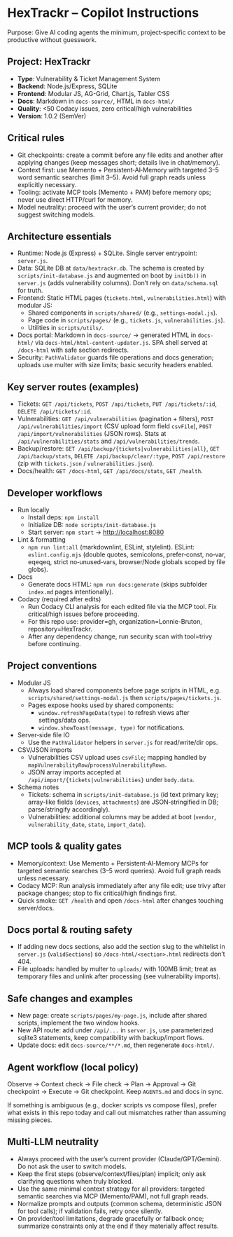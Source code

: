 # HexTrackr – Copilot Instructions

Purpose: Give AI coding agents the minimum, project‑specific context to be productive without guesswork.

## Project: HexTrackr

- **Type**: Vulnerability & Ticket Management System
- **Backend**: Node.js/Express, SQLite
- **Frontend**: Modular JS, AG-Grid, Chart.js, Tabler CSS
- **Docs**: Markdown in `docs-source/`, HTML in `docs-html/`
- **Quality**: <50 Codacy issues, zero critical/high vulnerabilities
- **Version**: 1.0.2 (SemVer)

## Critical rules

- Git checkpoints: create a commit before any file edits and another after applying changes (keep messages short; details live in chat/memory).
- Context first: use Memento + Persistent‑AI‑Memory with targeted 3–5 word semantic searches (limit 3–5). Avoid full graph reads unless explicitly necessary.
- Tooling: activate MCP tools (Memento + PAM) before memory ops; never use direct HTTP/curl for memory.
- Model neutrality: proceed with the user’s current provider; do not suggest switching models.

## Architecture essentials

- Runtime: Node.js (Express) + SQLite. Single server entrypoint: `server.js`.
- Data: SQLite DB at `data/hextrackr.db`. The schema is created by `scripts/init-database.js` and augmented on boot by `initDb()` in `server.js` (adds vulnerability columns). Don’t rely on `data/schema.sql` for truth.
- Frontend: Static HTML pages (`tickets.html`, `vulnerabilities.html`) with modular JS:
  - Shared components in `scripts/shared/` (e.g., `settings-modal.js`).
  - Page code in `scripts/pages/` (e.g., `tickets.js`, `vulnerabilities.js`).
  - Utilities in `scripts/utils/`.
- Docs portal: Markdown in `docs-source/` → generated HTML in `docs-html/` via `docs-html/html-content-updater.js`. SPA shell served at `/docs-html` with safe section redirects.
- Security: `PathValidator` guards file operations and docs generation; uploads use multer with size limits; basic security headers enabled.

## Key server routes (examples)

- Tickets: `GET /api/tickets`, `POST /api/tickets`, `PUT /api/tickets/:id`, `DELETE /api/tickets/:id`.
- Vulnerabilities: `GET /api/vulnerabilities` (pagination + filters), `POST /api/vulnerabilities/import` (CSV upload form field `csvFile`), `POST /api/import/vulnerabilities` (JSON rows). Stats at `/api/vulnerabilities/stats` and `/api/vulnerabilities/trends`.
- Backup/restore: `GET /api/backup/{tickets|vulnerabilities|all}`, `GET /api/backup/stats`, `DELETE /api/backup/clear/:type`, `POST /api/restore` (zip with `tickets.json` / `vulnerabilities.json`).
- Docs/health: `GET /docs-html`, `GET /api/docs/stats`, `GET /health`.

## Developer workflows

- Run locally
  - Install deps: `npm install`
  - Initialize DB: `node scripts/init-database.js`
  - Start server: `npm start` → <http://localhost:8080>
- Lint & formatting
  - `npm run lint:all` (markdownlint, ESLint, stylelint). ESLint: `eslint.config.mjs` (double quotes, semicolons, prefer‑const, no‑var, eqeqeq, strict no‑unused‑vars, browser/Node globals scoped by file globs).
- Docs
  - Generate docs HTML: `npm run docs:generate` (skips subfolder `index.md` pages intentionally).
- Codacy (required after edits)
  - Run Codacy CLI analysis for each edited file via the MCP tool. Fix critical/high issues before proceeding.
  - For this repo use: provider=gh, organization=Lonnie-Bruton, repository=HexTrackr.
  - After any dependency change, run security scan with tool=trivy before continuing.

## Project conventions

- Modular JS
  - Always load shared components before page scripts in HTML, e.g. `scripts/shared/settings-modal.js` then `scripts/pages/tickets.js`.
  - Pages expose hooks used by shared components:
    - `window.refreshPageData(type)` to refresh views after settings/data ops.
    - `window.showToast(message, type)` for notifications.
- Server‑side file IO
  - Use the `PathValidator` helpers in `server.js` for read/write/dir ops.
- CSV/JSON imports
  - Vulnerabilities CSV upload uses `csvFile`; mapping handled by `mapVulnerabilityRow`/`processVulnerabilityRows`.
  - JSON array imports accepted at `/api/import/{tickets|vulnerabilities}` under `body.data`.
- Schema notes
  - Tickets: schema in `scripts/init-database.js` (id text primary key; array-like fields (`devices`, `attachments`) are JSON‑stringified in DB; parse/stringify accordingly).
  - Vulnerabilities: additional columns may be added at boot (`vendor`, `vulnerability_date`, `state`, `import_date`).

## MCP tools & quality gates

- Memory/context: Use Memento + Persistent‑AI‑Memory MCPs for targeted semantic searches (3–5 word queries). Avoid full graph reads unless necessary.
- Codacy MCP: Run analysis immediately after any file edit; use trivy after package changes; stop to fix critical/high findings first.
- Quick smoke: `GET /health` and open `/docs-html` after changes touching server/docs.

## Docs portal & routing safety

- If adding new docs sections, also add the section slug to the whitelist in `server.js` (`validSections`) so `/docs-html/<section>.html` redirects don’t 404.
- File uploads: handled by multer to `uploads/` with 100MB limit; treat as temporary files and unlink after processing (see vulnerability imports).

## Safe changes and examples

- New page: create `scripts/pages/my-page.js`, include after shared scripts, implement the two window hooks.
- New API route: add under `/api/...` in `server.js`, use parameterized sqlite3 statements, keep compatibility with backup/import flows.
- Update docs: edit `docs-source/**/*.md`, then regenerate `docs-html/`.

## Agent workflow (local policy)

Observe → Context check → File check → Plan → Approval → Git checkpoint → Execute → Git checkpoint. Keep `AGENTS.md` and docs in sync.

If something is ambiguous (e.g., docker scripts vs compose files), prefer what exists in this repo today and call out mismatches rather than assuming missing pieces.

## Multi‑LLM neutrality

- Always proceed with the user’s current provider (Claude/GPT/Gemini). Do not ask the user to switch models.
- Keep the first steps (observe/context/files/plan) implicit; only ask clarifying questions when truly blocked.
- Use the same minimal context strategy for all providers: targeted semantic searches via MCP (Memento/PAM), not full graph reads.
- Normalize prompts and outputs (common schema, deterministic JSON for tool calls); if validation fails, retry once silently.
- On provider/tool limitations, degrade gracefully or fallback once; summarize constraints only at the end if they materially affect results.
